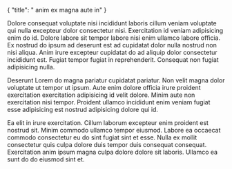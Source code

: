 {
  "title": " anim ex magna aute in"
}

Dolore consequat voluptate nisi incididunt laboris cillum veniam voluptate qui nulla excepteur dolor consectetur nisi. Exercitation id veniam adipisicing enim do id. Dolore labore sit tempor labore nisi enim ullamco labore officia. Ex nostrud do ipsum ad deserunt est ad cupidatat dolor nulla nostrud non nisi aliqua. Anim irure excepteur cupidatat do ad aliquip dolor consectetur incididunt est. Fugiat tempor fugiat in reprehenderit. Consequat non fugiat adipisicing nulla.

Deserunt Lorem do magna pariatur cupidatat pariatur. Non velit magna dolor voluptate ut tempor ut ipsum. Aute enim dolore officia irure proident exercitation exercitation adipisicing id velit dolore. Minim aute non exercitation nisi tempor. Proident ullamco incididunt enim veniam fugiat esse adipisicing est nostrud adipisicing dolore qui id.

Ea elit in irure exercitation. Cillum laborum excepteur enim proident est nostrud sit. Minim commodo ullamco tempor eiusmod. Labore ea occaecat commodo consectetur eu do sint fugiat sint et esse. Nulla ex mollit consectetur quis culpa dolore duis tempor duis consequat consequat. Exercitation anim ipsum magna culpa dolore dolore sit laboris. Ullamco ea sunt do do eiusmod sint et.